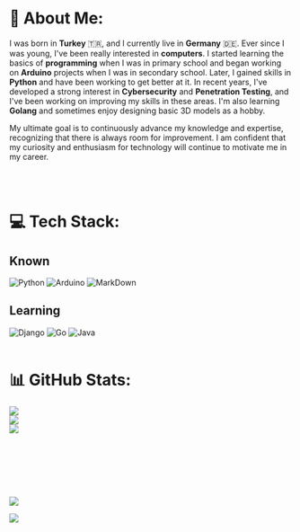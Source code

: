 # 💫 About Me:

I was born in **Turkey** 🇹🇷, and I currently live in **Germany** 🇩🇪. Ever since I was young, I've been really interested in **computers**. I started learning the basics of **programming** when I was in primary school and began working on **Arduino** projects when I was in secondary school. Later, I gained skills in **Python** and have been working to get better at it. In recent years, I've developed a strong interest in **Cybersecurity** and **Penetration Testing**, and I've been working on improving my skills in these areas. I'm also learning **Golang** and sometimes enjoy designing basic 3D models as a hobby.

My ultimate goal is to continuously advance my knowledge and expertise, recognizing that there is always room for improvement. I am confident that my curiosity and enthusiasm for technology will continue to motivate me in my career.


<br><br>

# 💻 Tech Stack:
## Known

![Python](https://img.shields.io/badge/Python-14354C?style=for-the-badge&logo=python&logoColor=white) ![Arduino](https://img.shields.io/badge/-Arduino-00979D?style=for-the-badge&logo=Arduino&logoColor=white) ![MarkDown](https://img.shields.io/badge/Markdown-000000?style=for-the-badge&logo=markdown&logoColor=white)

## Learning 
![Django](https://img.shields.io/badge/Django-092E20?style=for-the-badge&logo=django&logoColor=white) ![Go](https://img.shields.io/badge/go-%2300ADD8.svg?style=for-the-badge&logo=go&logoColor=white) ![Java](https://img.shields.io/badge/Java-ED8B00?style=for-the-badge&logo=openjdk&logoColor=white)
<br><br>

# 📊 GitHub Stats:
![](https://github-readme-stats.vercel.app/api?username=kafalar-karisik&theme=tokyonight&hide_border=false&include_all_commits=false&count_private=false)<br/>
![](https://github-readme-streak-stats.herokuapp.com/?user=kafalar-karisik&theme=tokyonight&hide_border=false)<br/>
![](https://github-readme-stats.vercel.app/api/top-langs/?username=kafalar-karisik&theme=tokyonight&hide_border=false&include_all_commits=true&count_private=true&layout=compact&exclude_repo=Kafalar-Karisik.github.io&hide=svelte,typescript,scss)
<br><br>

<br><br>

<br><br>
![](https://quotes-github-readme.vercel.app/api?type=horizontal&theme=tokyonight) <br>


[![](https://visitcount.itsvg.in/api?id=kafalar-karisik&icon=2&color=6)](https://visitcount.itsvg.in)


<!-- Proudly created with GPRM ( https://gprm.itsvg.in ) -->
